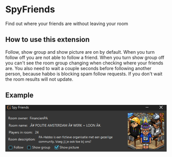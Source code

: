 # SpyFriends
Find out where your friends are without leaving your room

## How to use this extension
Follow, show group and show picture are on by default. When you turn follow off you are not able to follow a friend. When you turn show group off you can't see the room group changing when checking where your friends are. You also need to wait a couple seconds before following another person, because habbo is blocking spam follow requests. If you don't wait the room results will not update. 

## Example

![SpyFriend example](SpyFriendsExample.PNG)
